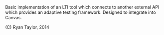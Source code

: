Basic implementation of an LTI tool which connects to another external API which provides an adaptive testing framework.  Designed to integrate into Canvas.



(C) Ryan Taylor, 2014
